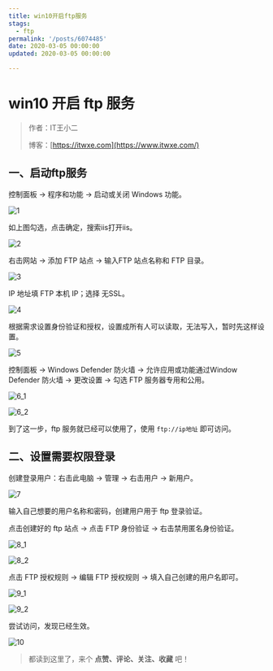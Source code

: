 ```yaml
---
title: win10开启ftp服务
stags:
  - ftp 
permalink: '/posts/6074485'
date: 2020-03-05 00:00:00
updated: 2020-03-05 00:00:00

---
```


# win10 开启 ftp 服务

> 作者：IT王小二
>
> 博客：[https://itwxe.com](https://www.itwxe.com/)

## 一、启动ftp服务

控制面板 -> 程序和功能 -> 启动或关闭 Windows 功能。

![1](https://images.itwxe.com/images/2021/08/05/5cdf2b1597faa.png)

如上图勾选，点击确定，搜索iis打开iis。

![2](https://images.itwxe.com/images/2021/08/05/2ec23e500e5c9.png)

右击网站 -> 添加 FTP 站点 -> 输入FTP 站点名称和 FTP 目录。

![3](https://images.itwxe.com/images/2021/08/05/1c843a1e51af8.png)

IP 地址填 FTP 本机 IP；选择 无SSL。

![4](https://images.itwxe.com/images/2021/08/05/9b82047a18889.png)

根据需求设置身份验证和授权，设置成所有人可以读取，无法写入，暂时先这样设置。

![5](https://images.itwxe.com/images/2021/08/05/6f25d7cbf0ea4.png)

控制面板 -> Windows Defender 防火墙 -> 允许应用或功能通过Window Defender 防火墙 -> 更改设置 -> 勾选 FTP 服务器专用和公用。

![6_1](https://images.itwxe.com/images/2021/08/05/3d9c905271138.png)

![6_2](https://images.itwxe.com/images/2021/08/05/e05dd4fe52658.png)

到了这一步，ftp 服务就已经可以使用了，使用 `ftp://ip地址` 即可访问。

## 二、设置需要权限登录

创建登录用户：右击此电脑 -> 管理 -> 右击用户 -> 新用户。

![7](https://images.itwxe.com/images/2021/08/05/789274b1d51fa.png)

输入自己想要的用户名称和密码，创建用户用于 ftp 登录验证。

点击创建好的 ftp 站点 -> 点击 FTP 身份验证 -> 右击禁用匿名身份验证。

![8_1](https://images.itwxe.com/images/2021/08/05/32bcef1b5e87b.png)

![8_2](https://images.itwxe.com/images/2021/08/05/fdc4e1d5e8033.png)

点击 FTP 授权规则 -> 编辑 FTP 授权规则 -> 填入自己创建的用户名即可。

![9_1](https://images.itwxe.com/images/2021/08/05/c536012d79ff5.png)

![9_2](https://images.itwxe.com/images/2021/08/05/beef480bb61e8.png)

尝试访问，发现已经生效。

![10](https://images.itwxe.com/images/2021/08/05/6d1fe36b38b53.png)

> 都读到这里了，来个 **点赞、评论、关注、收藏** 吧！
